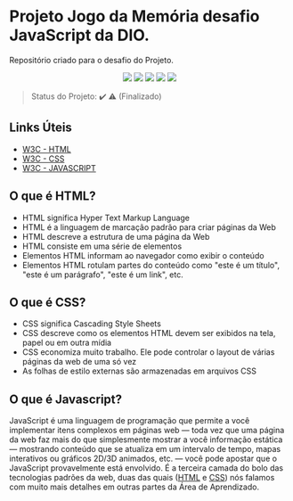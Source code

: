 # Projeto Jogo da Memória desafio JavaScript da DIO.
Repositório criado para o desafio do Projeto.

<p align="center">
 <img src="https://img.shields.io/static/v1?label=html5&message=tags&color=orange&style=for-the-badge&logo=HTML5"/>
 <img src="https://img.shields.io/static/v1?label=css3&message=style&color=blue&style=for-the-badge&logo=css3"/>
 <img src="https://img.shields.io/static/v1?label=java%20script&message=script&color=yellow&style=for-the-badge&logo=javascript"/>
 <img src="http://img.shields.io/static/v1?label=License&message=MIT&color=green&style=for-the-badge"/>
  <img src="http://img.shields.io/static/v1?label=STATUS&message=FINALIZADO&color=RED&style=for-the-badge"/>
 
> Status do Projeto: :heavy_check_mark: :warning: (Finalizado)
  
## Links Úteis
- [W3C - HTML](https://www.w3schools.com/html/default.asp)
- [W3C - CSS](https://www.w3schools.com/css/default.asp)
- [W3C - JAVASCRIPT](https://www.w3schools.com/js/default.asp)

## O que é HTML?
- HTML significa Hyper Text Markup Language
- HTML é a linguagem de marcação padrão para criar páginas da Web
- HTML descreve a estrutura de uma página da Web
- HTML consiste em uma série de elementos
- Elementos HTML informam ao navegador como exibir o conteúdo
- Elementos HTML rotulam partes do conteúdo como "este é um título", "este é um parágrafo", "este é um link", etc.

## O que é CSS?
- CSS significa Cascading Style Sheets
- CSS descreve como os elementos HTML devem ser exibidos na tela, papel ou em outra mídia
- CSS economiza muito trabalho. Ele pode controlar o layout de várias páginas da web de uma só vez
- As folhas de estilo externas são armazenadas em arquivos CSS

## O que é Javascript?
JavaScript é uma linguagem de programação que permite a você implementar itens complexos em páginas web — toda vez que uma página da web faz mais do que simplesmente mostrar a você informação estática — mostrando conteúdo que se atualiza em um intervalo de tempo, mapas interativos ou gráficos 2D/3D animados, etc. — você pode apostar que o JavaScript provavelmente está envolvido. É a terceira camada do bolo das tecnologias padrões da web, duas das quais ([HTML](https://developer.mozilla.org/en-US/docs/Learn/HTML) e [CSS](https://developer.mozilla.org/en-US/docs/Learn/CSS)) nós falamos com muito mais detalhes em outras partes da Área de Aprendizado.
